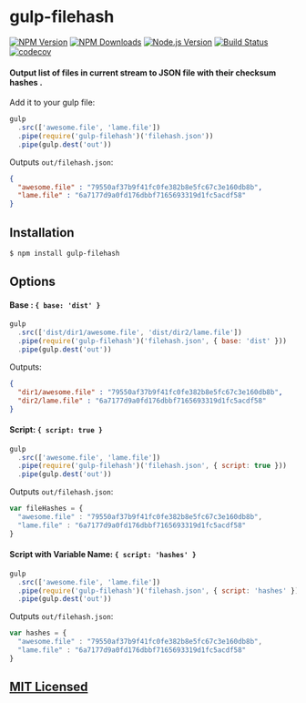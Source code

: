 # gulp-filehash

[![NPM Version](https://img.shields.io/npm/v/gulp-filehash.svg?style=flat)](https://www.npmjs.org/package/gulp-filehash)
[![NPM Downloads](https://img.shields.io/npm/dm/gulp-filehash.svg?style=flat)](https://www.npmjs.org/package/gulp-filehash)
[![Node.js Version](https://img.shields.io/badge/node.js->=_0.8-brightgreen.svg?style=flat)](http://nodejs.org/download/)
[![Build Status](http://img.shields.io/travis/UIPlatform/gulp-filehash.svg?style=flat)](https://travis-ci.org/UIPlatform/gulp-filehash.svg)
[![codecov](https://codecov.io/gh/UIPlatform/gulp-filehash/branch/master/graph/badge.svg?token=DOoLvegcPi)](https://codecov.io/gh/UIPlatform/gulp-filehash)

#### Output list of files in current stream to JSON file with their checksum hashes .

Add it to your gulp file:

```js
gulp
  .src(['awesome.file', 'lame.file'])
  .pipe(require('gulp-filehash')('filehash.json'))
  .pipe(gulp.dest('out'))
```

Outputs `out/filehash.json`:

```json
{
  "awesome.file" : "79550af37b9f41fc0fe382b8e5fc67c3e160db8b",
  "lame.file" : "6a7177d9a0fd176dbbf7165693319d1fc5acdf58"
}
```

## Installation

```bash
$ npm install gulp-filehash
```

## Options

#### Base : `{ base: 'dist' }`

```js
gulp
  .src(['dist/dir1/awesome.file', 'dist/dir2/lame.file'])
  .pipe(require('gulp-filehash')('filehash.json', { base: 'dist' }))
  .pipe(gulp.dest('out'))
```
Outputs:
```json
{
  "dir1/awesome.file" : "79550af37b9f41fc0fe382b8e5fc67c3e160db8b",
  "dir2/lame.file" : "6a7177d9a0fd176dbbf7165693319d1fc5acdf58"
}
```

#### Script: `{ script: true }`

```js
gulp
  .src(['awesome.file', 'lame.file'])
  .pipe(require('gulp-filehash')('filehash.json', { script: true }))
  .pipe(gulp.dest('out'))
```

Outputs `out/filehash.json`:

```js
var fileHashes = {
  "awesome.file" : "79550af37b9f41fc0fe382b8e5fc67c3e160db8b",
  "lame.file" : "6a7177d9a0fd176dbbf7165693319d1fc5acdf58"
}
```

#### Script with Variable Name: `{ script: 'hashes' }`

```js
gulp
  .src(['awesome.file', 'lame.file'])
  .pipe(require('gulp-filehash')('filehash.json', { script: 'hashes' }))
  .pipe(gulp.dest('out'))
```

Outputs `out/filehash.json`:

```js
var hashes = {
  "awesome.file" : "79550af37b9f41fc0fe382b8e5fc67c3e160db8b",
  "lame.file" : "6a7177d9a0fd176dbbf7165693319d1fc5acdf58"
}
```

## [MIT Licensed](LICENSE)
